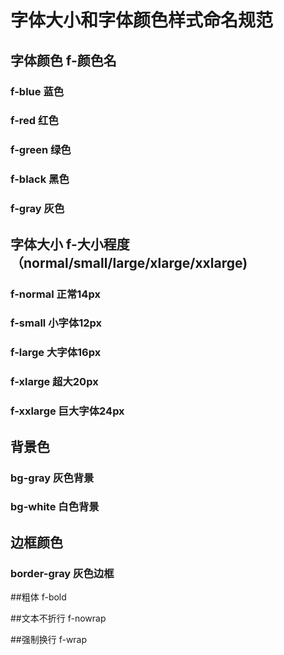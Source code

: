 # 字体大小和字体颜色样式命名规范

## 字体颜色 f-颜色名

### f-blue 蓝色
### f-red 红色
### f-green 绿色
### f-black 黑色
### f-gray 灰色

## 字体大小 f-大小程度（normal/small/large/xlarge/xxlarge)
### f-normal 正常14px
### f-small 小字体12px
### f-large 大字体16px
### f-xlarge 超大20px
### f-xxlarge 巨大字体24px

## 背景色
### bg-gray 灰色背景
### bg-white 白色背景

## 边框颜色
### border-gray 灰色边框

##粗体
f-bold

##文本不折行
f-nowrap

##强制换行
f-wrap
